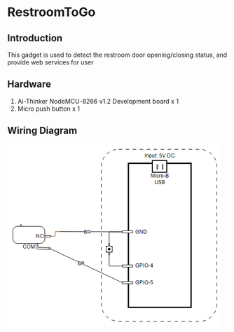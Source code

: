 # RestroomToGo
## Introduction

This gadget is used to detect the restroom door opening/closing status, and provide web services for user 

## Hardware

1. Ai-Thinker NodeMCU-8266 v1.2 Development board          x 1
2. Micro push button                                                                      x 1

## Wiring Diagram

![20230921003825](README.assets/20230921003825.png)

